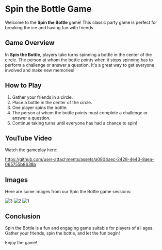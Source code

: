 # Spin the Bottle Game

Welcome to the **Spin the Bottle** game! This classic party game is perfect for breaking the ice and having fun with friends.

## Game Overview

In **Spin the Bottle**, players take turns spinning a bottle in the center of the circle. The person at whom the bottle points when it stops spinning has to perform a challenge or answer a question. It's a great way to get everyone involved and make new memories!

## How to Play

1. Gather your friends in a circle.
2. Place a bottle in the center of the circle.
3. One player spins the bottle.
4. The person at whom the bottle points must complete a challenge or answer a question.
5. Continue taking turns until everyone has had a chance to spin!

## YouTube Video
Watch the gameplay here:


https://github.com/user-attachments/assets/a0904aec-2428-4e43-8aea-065755b8638b




## Images

Here are some images from our Spin the Bottle game sessions:

![3](https://github.com/user-attachments/assets/6d445ed2-ee36-4b9c-858d-fa073f532977)
![2](https://github.com/user-attachments/assets/781f32c8-346c-43cb-bf0f-b3bb16ff8ae1)
![1](https://github.com/user-attachments/assets/6ed24fd0-f89f-4e14-b795-50583eebcef5)

## Conclusion

Spin the Bottle is a fun and engaging game suitable for players of all ages. Gather your friends, spin the bottle, and let the fun begin!

Enjoy the game!

